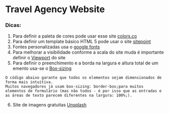 # Travel Agency Website

### Dicas:

1. Para definir a paleta de cores pode usar esse site [colors.co](https://coolors.co/palettes/trending)
2. Para definir um template básico HTML 5 pode usar o site [sitepoint](https://www.sitepoint.com/a-basic-html5-template/)
3. Fontes personalizadas usa o [google fonts](https://fonts.google.com/)
4. Para melhorar a visibilidade conforme a scala do site muda é importante definir o [Viewport](https://www.w3schools.com/css/css_rwd_viewport.asp) do site
5. Para definir o preenchimento e a borda na largura e altura total de um emento usa-se o [Box-sizing](https://www.w3schools.com/css/css3_box-sizing.asp)

```
O código abaixo garante que todos os elementos sejam dimensionados de forma mais intuitiva. 
Muitos navegadores já usam box-sizing: border-box;para muitos elementos de formulário (mas não todos - é por isso que as entradas e as áreas de texto parecem diferentes na largura: 100%;).
```

6. Site de imagens gratuitas [Unsplash](https://unsplash.com/)

